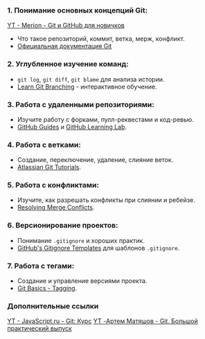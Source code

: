 ### 1. Понимание основных концепций Git:

[YT - Merion - Git и GitHub для новичков](https://www.youtube.com/watch?v=EeARyFrZsnU&t=178s)

- Что такое репозиторий, коммит, ветка, мерж, конфликт.
- [Официальная документация Git](https://git-scm.com/doc)

### 2. Углубленное изучение команд:

- `git log`, `git diff`, `git blame` для анализа истории.
- [Learn Git Branching](https://learngitbranching.js.org/) - интерактивное обучение.

### 3. Работа с удаленными репозиториями:

- Изучите работу с форками, пулл-реквестами и код-ревью.
- [GitHub Guides](https://guides.github.com/) и [GitHub Learning Lab](https://lab.github.com/).

### 4. Работа с ветками:

- Создание, переключение, удаление, слияние веток.
- [Atlassian Git Tutorials](https://www.atlassian.com/git/tutorials/).

### 5. Работа с конфликтами:

- Изучите, как разрешать конфликты при слиянии и ребейзе.
- [Resolving Merge Conflicts](https://www.git-tower.com/learn/git/ebook/en/command-line/advanced-topics/resolving-merge-conflicts).

### 6. Версионирование проектов:

- Понимание `.gitignore` и хороших практик.
- [GitHub's Gitignore Templates](https://github.com/github/gitignore) для шаблонов `.gitignore`.

### 7. Работа с тегами:

- Создание и управление версиями проекта.
- [Git Basics - Tagging](https://git-scm.com/book/en/v2/Git-Basics-Tagging).

### Дополнительные ссылки
[YT - JavaScript.ru - Git: Курс](https://www.youtube.com/watch?v=W4hoc24K93E&list=PLDyvV36pndZFHXjXuwA_NywNrVQO0aQqb)
[YT -Артем Матяшов - Git. Большой практический выпуск](https://www.youtube.com/watch?v=SEvR78OhGtw)
